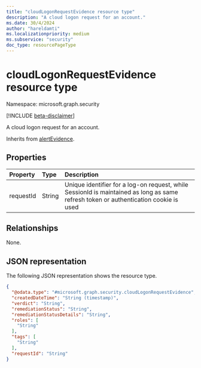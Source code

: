 ```yaml
---
title: "cloudLogonRequestEvidence resource type"
description: "A cloud logon request for an account."
ms.date: 30/4/2024
author: "hareldamti"
ms.localizationpriority: medium
ms.subservice: "security"
doc_type: resourcePageType
---
```


# cloudLogonRequestEvidence resource type

Namespace: microsoft.graph.security

[!INCLUDE [beta-disclaimer](../../includes/beta-disclaimer.md)]

A cloud logon request for an account.

Inherits from [alertEvidence](../resources/security-alertevidence.md).

## Properties
| Property  |Type|Description|
|:----------|:---|:---|
| requestId |String|Unique identifier for a log-on request, while SessionId is maintained as long as same refresh token or authentication cookie is used|

## Relationships
None.

## JSON representation
The following JSON representation shows the resource type.
<!-- {
  "blockType": "resource",
  "@odata.type": "microsoft.graph.security.cloudLogonRequestEvidence"
}
-->
``` json
{
  "@odata.type": "#microsoft.graph.security.cloudLogonRequestEvidence",
  "createdDateTime": "String (timestamp)",
  "verdict": "String",
  "remediationStatus": "String",
  "remediationStatusDetails": "String",
  "roles": [
    "String"
  ],
  "tags": [
    "String"
  ],
  "requestId": "String"
}
```